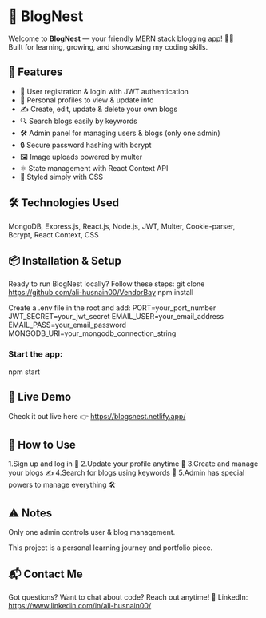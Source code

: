 # 🚀 BlogNest

Welcome to **BlogNest** — your friendly MERN stack blogging app! 📝✨  
Built for learning, growing, and showcasing my coding skills.

## 🎯 Features

- 🔐 User registration & login with JWT authentication  
- 👤 Personal profiles to view & update info  
- ✍️ Create, edit, update & delete your own blogs  
- 🔍 Search blogs easily by keywords  
- 🛠️ Admin panel for managing users & blogs (only one admin)  
- 🔒 Secure password hashing with bcrypt  
- 🖼️ Image uploads powered by multer  
- ⚛️ State management with React Context API  
- 🎨 Styled simply with CSS  

## 🛠️ Technologies Used

MongoDB, Express.js, React.js, Node.js, JWT, Multer, Cookie-parser, Bcrypt, React Context, CSS  

## 📦 Installation & Setup

Ready to run BlogNest locally? Follow these steps:
git clone https://github.com/ali-husnain00/VendorBay
npm install

Create a .env file in the root and add:
PORT=your_port_number
JWT_SECRET=your_jwt_secret
EMAIL_USER=your_email_address
EMAIL_PASS=your_email_password
MONGODB_URI=your_mongodb_connection_string

### Start the app:
npm start

## 🚀 Live Demo
Check it out live here 👉 https://blogsnest.netlify.app/

## 📝 How to Use
1.Sign up and log in 🔐
2.Update your profile anytime 👤
3.Create and manage your blogs ✍️
4.Search for blogs using keywords 🔎
5.Admin has special powers to manage everything 🛠️

## ⚠️ Notes
Only one admin controls user & blog management.

This project is a personal learning journey and portfolio piece.

## 📬 Contact Me
Got questions? Want to chat about code? Reach out anytime! 💬
LinkedIn: https://www.linkedin.com/in/ali-husnain00/